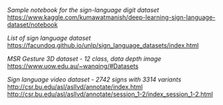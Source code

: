 *Sample notebook for the sign-language digit dataset*  
https://www.kaggle.com/kumawatmanish/deep-learning-sign-language-dataset/notebook

*List of sign language dataset*  
https://facundoq.github.io/unlp/sign_language_datasets/index.html

*MSR Gesture 3D dataset - 12 class, data depth image*  
https://www.uow.edu.au/~wanqing/#Datasets

*Sign language video dataset - 2742 signs with 3314 variants*  
http://csr.bu.edu/asl/asllvd/annotate/index.html
http://csr.bu.edu/asl/asllvd/annotate/session_1-2/index_session_1-2.html
